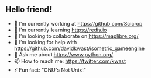 ## Hello friend!

- 🔭 I’m currently working at https://github.com/Scicrop
- 🌱 I’m currently learning https://redis.io
- 👯 I’m looking to collaborate on https://maplibre.org/
- 🤔 I’m looking for help with https://github.com/davidkwast/isometric_gameengine
- 💬 Ask me about https://www.python.org/
- 📫 How to reach me: https://twitter.com/kwast
- ⚡ Fun fact: "GNU's Not Unix!"
